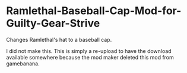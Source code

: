 # Ramlethal-Baseball-Cap-Mod-for-Guilty-Gear-Strive
Changes Ramlethal's hat to a baseball cap.

I did not make this. This is simply a re-upload to have the download available somewhere because the mod maker deleted this mod from gamebanana.
